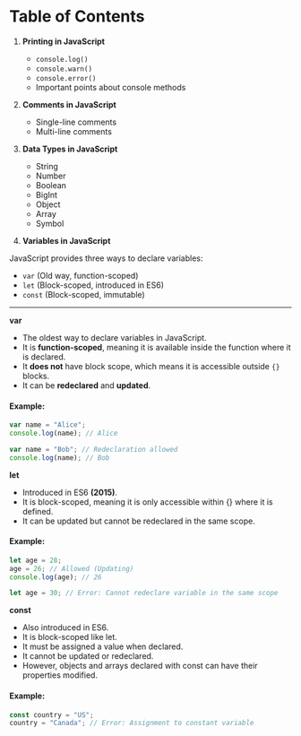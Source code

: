 # Table of Contents  
1. **Printing in JavaScript**  
   - `console.log()`  
   - `console.warn()`  
   - `console.error()`  
   - Important points about console methods  

2. **Comments in JavaScript**  
   - Single-line comments  
   - Multi-line comments  

3. **Data Types in JavaScript**  
   - String  
   - Number  
   - Boolean  
   - BigInt  
   - Object  
   - Array  
   - Symbol  

 4. **Variables in JavaScript**  

JavaScript provides three ways to declare variables:  

- `var` (Old way, function-scoped)  
- `let` (Block-scoped, introduced in ES6)  
- `const` (Block-scoped, immutable) 

---

**var**  
- The oldest way to declare variables in JavaScript.  
- It is **function-scoped**, meaning it is available inside the function where it is declared.  
- It **does not** have block scope, which means it is accessible outside `{}` blocks.  
- It can be **redeclared** and **updated**.  

#### Example:  
```js
var name = "Alice";
console.log(name); // Alice

var name = "Bob"; // Redeclaration allowed
console.log(name); // Bob
```

**let**
- Introduced in ES6 **(2015)**.
- It is block-scoped, meaning it is only accessible within {} where it is defined.
- It can be updated but cannot be redeclared in the same scope.

#### Example:  
```js
let age = 28;
age = 26; // Allowed (Updating)
console.log(age); // 26

let age = 30; // Error: Cannot redeclare variable in the same scope
```

**const**

- Also introduced in ES6.
-  It is block-scoped like let.
-  It must be assigned a value when declared.
-  It cannot be updated or redeclared.
- However, objects and arrays declared with const can have their properties modified.

#### Example:  
```js
const country = "US";
country = "Canada"; // Error: Assignment to constant variable
```